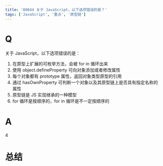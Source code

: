 ```yaml
---
title: '00044 关于 JavaScript，以下选项错误的是？'
tags: ['JavaScript', '重点', '原型链']
---
```


# Q

关于 JavaScript，以下选项错误的是：

1. 在原型上扩展的可枚举方法，会被 for in 循环出来
2. 使用 object.defineProperty 可向对象添加或者修改属性
3. 每个对象都有 prototype 属性，返回对象类型原型的引用
4. 通过 hasOwnProperty 可判断一个对象以及其原型链上是否具有指定名称的属性
5. 原型链是 JS 实现继承的一种模型
6. for 循环是按顺序的，for in 循环是不一定按顺序的

# A

4

# 总结



<script>
  function func() {

  }
  
</script>